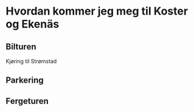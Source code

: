 # Hvordan kommer jeg meg til Koster og Ekenäs

## Bilturen
Kjøring til Strømstad

## Parkering

## Fergeturen
